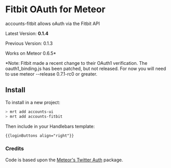 Fitbit OAuth for Meteor
===============

accounts-fitbit allows oAuth via the Fitbit API

Latest Version: **0.1.4**

Previous Version: 0.1.3

Works on Meteor 0.6.5*

*Note:
Fitbit made a recent change to their OAuth1 verification. The oauth1_binding.js has been patched, but not released. For now you will need to use meteor --release 0.7.1-rc0 or greater.

## Install

To install in a new project:
```bash
> mrt add accounts-ui
> mrt add accounts-fitbit
```

Then include in your Handlebars template:

```html
{{loginButtons align="right"}}
```

### Credits

Code is based upon the [Meteor's Twitter Auth](https://github.com/meteor/meteor/tree/master/packages/accounts-twitter) package.
